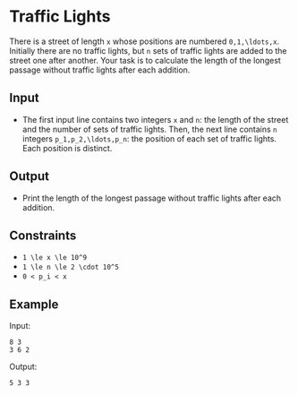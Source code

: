 # Traffic Lights 

There is a street of length ```x``` whose positions are numbered ```0,1,\ldots,x```. Initially there are no traffic lights, but ```n``` sets of traffic lights are added to the street one after another.
Your task is to calculate the length of the longest passage without traffic lights after each addition.
## Input
- The first input line contains two integers ```x``` and ```n```: the length of the street and the number of sets of traffic lights.
Then, the next line contains ```n``` integers ```p_1,p_2,\ldots,p_n```: the position of each set of traffic lights. Each position is distinct.
## Output
- Print the length of the longest passage without traffic lights after each addition.
## Constraints

- ```1 \le x \le 10^9```
- ```1 \le n \le 2 \cdot 10^5```
- ```0 < p_i < x```

## Example
Input:
```
8 3
3 6 2
```

Output:
```
5 3 3
```

